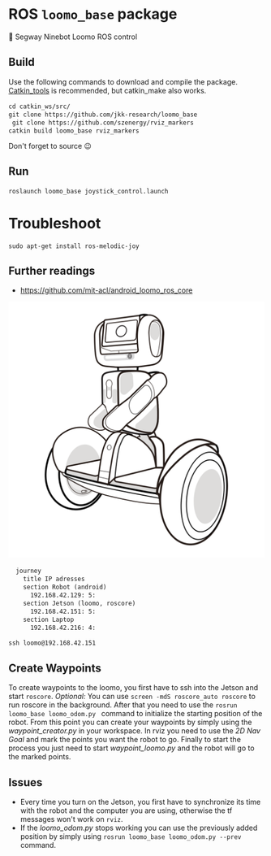 # ROS `loomo_base` package
🤖 Segway Ninebot Loomo ROS control


## Build
Use the following commands to download and compile the package. [Catkin_tools](https://catkin-tools.readthedocs.io/en/latest/installing.html) is recommended, but catkin_make also works.
```
cd catkin_ws/src/
git clone https://github.com/jkk-research/loomo_base
 git clone https://github.com/szenergy/rviz_markers
catkin build loomo_base rviz_markers
```
Don't forget to source 😉

## Run 
```
roslaunch loomo_base joystick_control.launch
```

# Troubleshoot
```
sudo apt-get install ros-melodic-joy
```

## Further readings 
- https://github.com/mit-acl/android_loomo_ros_core

![](etc/loomo01.svg)


```mermaid
  journey
    title IP adresses
    section Robot (android)
      192.168.42.129: 5: 
    section Jetson (loomo, roscore)
      192.168.42.151: 5: 
    section Laptop
      192.168.42.216: 4: 
```




```
ssh loomo@192.168.42.151
```

## Create Waypoints

To create waypoints to the loomo, you first have to ssh into the Jetson and start `roscore`.
*Optional:* You can use `screen -mdS roscore_auto roscore` to run roscore in the background.
After that you need to use the `rosrun loomo_base loomo_odom.py ` command to initialize the starting position of the robot.
From this point you can create your waypoints by simply using the *waypoint_creator.py* in your workspace.
In rviz you need to use the *2D Nav Goal* and mark the points you want the robot to go.
Finally to start the process you just need to start *waypoint_loomo.py* and the robot will go to the marked points.

## Issues
- Every time you turn on the Jetson, you first have to synchronize its time with the robot and the computer you are using, otherwise the tf messages won't work on `rviz`.
- If the *loomo_odom.py* stops working you can use the previously added position by simply using `rosrun loomo_base loomo_odom.py --prev` command.